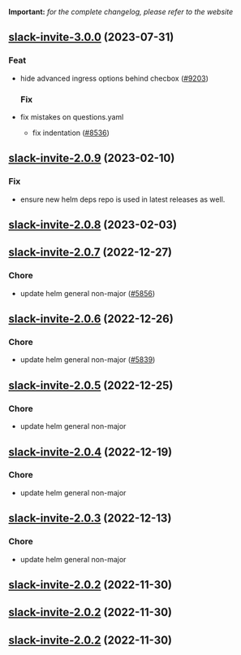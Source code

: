 **Important:**
*for the complete changelog, please refer to the website*













## [slack-invite-3.0.0](https://github.com/truecharts/charts/compare/slack-invite-2.0.9...slack-invite-3.0.0) (2023-07-31)

### Feat

- hide advanced ingress options behind checbox ([#9203](https://github.com/truecharts/charts/issues/9203))
  
  ### Fix

- fix mistakes on questions.yaml
  - fix indentation ([#8536](https://github.com/truecharts/charts/issues/8536))
  
  


## [slack-invite-2.0.9](https://github.com/truecharts/charts/compare/slack-invite-2.0.8...slack-invite-2.0.9) (2023-02-10)

### Fix

- ensure new helm deps repo is used in latest releases as well.
  
  


## [slack-invite-2.0.8](https://github.com/truecharts/charts/compare/slack-invite-2.0.7...slack-invite-2.0.8) (2023-02-03)




## [slack-invite-2.0.7](https://github.com/truecharts/charts/compare/slack-invite-2.0.6...slack-invite-2.0.7) (2022-12-27)

### Chore

- update helm general non-major ([#5856](https://github.com/truecharts/charts/issues/5856))
  
  


## [slack-invite-2.0.6](https://github.com/truecharts/charts/compare/slack-invite-2.0.5...slack-invite-2.0.6) (2022-12-26)

### Chore

- update helm general non-major ([#5839](https://github.com/truecharts/charts/issues/5839))
  
  


## [slack-invite-2.0.5](https://github.com/truecharts/charts/compare/slack-invite-2.0.4...slack-invite-2.0.5) (2022-12-25)

### Chore

- update helm general non-major
  
  


## [slack-invite-2.0.4](https://github.com/truecharts/charts/compare/slack-invite-2.0.3...slack-invite-2.0.4) (2022-12-19)

### Chore

- update helm general non-major
  
  


## [slack-invite-2.0.3](https://github.com/truecharts/charts/compare/slack-invite-2.0.2...slack-invite-2.0.3) (2022-12-13)

### Chore

- update helm general non-major
  
  


## [slack-invite-2.0.2](https://github.com/truecharts/charts/compare/slack-invite-2.0.1...slack-invite-2.0.2) (2022-11-30)




## [slack-invite-2.0.2](https://github.com/truecharts/charts/compare/slack-invite-2.0.1...slack-invite-2.0.2) (2022-11-30)




## [slack-invite-2.0.2](https://github.com/truecharts/charts/compare/slack-invite-2.0.1...slack-invite-2.0.2) (2022-11-30)
